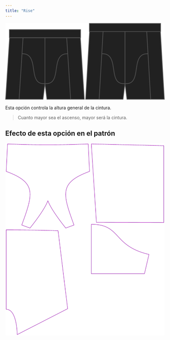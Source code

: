 ```yaml
---
title: "Rise"
---
```


![Opción de ascenso en Bruce](./rise.svg)

Esta opción controla la altura general de la cintura.

> Cuanto mayor sea el ascenso, mayor será la cintura.

## Efecto de esta opción en el patrón

![Esta imagen muestra el efecto de esta opción superponiendo varias variantes que tienen un valor diferente para esta opción](bruce_rise_sample.svg "Efecto de esta opción en el patrón")
